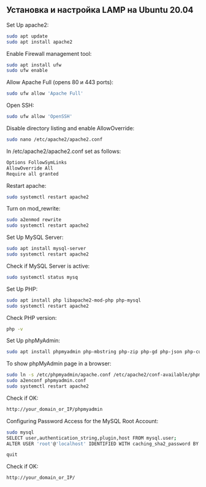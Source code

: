 ## Установка и настройка LAMP на Ubuntu 20.04

Set Up apache2:

```bash
sudo apt update
sudo apt install apache2
```

Enable Firewall management tool:

```bash
sudo apt install ufw
sudo ufw enable
```

Allow Apache Full (opens 80 и 443 ports):

```bash
sudo ufw allow 'Apache Full'
```

Open SSH:

```bash
sudo ufw allow 'OpenSSH'
```

Disable directory listing and enable AllowOverride:

```bash
sudo nano /etc/apache2/apache2.conf
```

In /etc/apache2/apache2.conf set as follows:

```bash
Options FollowSymLinks
AllowOverride All
Require all granted
```

Restart apache:

```bash
sudo systemctl restart apache2
```

Turn on mod_rewrite:

```bash
sudo a2enmod rewrite
sudo systemctl restart apache2
```

Set Up MySQL Server:

```bash
sudo apt install mysql-server
sudo systemctl restart apache2
```

Check if MySQL Server is active:

```bash
sudo systemctl status mysq
```

Set Up PHP:

```bash
sudo apt install php libapache2-mod-php php-mysql
sudo systemctl restart apache2
```

Check PHP version:

```bash
php -v
```

Set Up phpMyAdmin:

```bash
sudo apt install phpmyadmin php-mbstring php-zip php-gd php-json php-curl
```

To show phpMyAdmin page in a browser:

```bash
sudo ln -s /etc/phpmyadmin/apache.conf /etc/apache2/conf-available/phpmyadmin.conf
sudo a2enconf phpmyadmin.conf
sudo systemctl restart apache2
```

Check if OK:

```bash
http://your_domain_or_IP/phpmyadmin
```

Configuring Password Access for the MySQL Root Account:

```bash
sudo mysql
SELECT user,authentication_string,plugin,host FROM mysql.user;
ALTER USER 'root'@'localhost' IDENTIFIED WITH caching_sha2_password BY 'your_password';

quit
```

Check if OK:

```bash
http://your_domain_or_IP/
```

